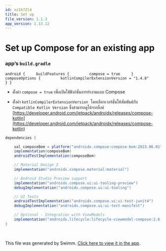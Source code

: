 ```yaml
---
id: xz1k72l4
title: Set up
file_version: 1.1.3
app_version: 1.13.12
---
```


# Set up Compose for an existing app

### app’s `build.gradle`

`android {     buildFeatures {         compose = true     }     composeOptions {         kotlinCompilerExtensionVersion = "1.4.8"     } }`

*   ตั้งค่า `compose = true` เพื่อเปิดใช้ฟังก์ชั่นการทำงานแบบ Compose

*   ตั้งค่า `kotlinCompilerExtensionVersion`  โดยเลือกเวอร์ชั่นให้สัมพันธ์กับ `Compatible Kotlin Version` ซึ่งสามารถดูได้จากลิ้งค์ [https://developer.android.com/jetpack/androidx/releases/compose-kotlin](https://developer.android.com/jetpack/androidx/releases/compose-kotlin)

```gradle
dependencies {

    val composeBom = platform("androidx.compose:compose-bom:2023.06.01")
    implementation(composeBom)
    androidTestImplementation(composeBom)

    // Material Design 2
    implementation("androidx.compose.material:material")

    // Android Studio Preview support
    implementation("androidx.compose.ui:ui-tooling-preview")
    debugImplementation("androidx.compose.ui:ui-tooling")

    // UI Tests
    androidTestImplementation("androidx.compose.ui:ui-test-junit4")
    debugImplementation("androidx.compose.ui:ui-test-manifest")

    // Optional - Integration with ViewModels
    implementation("androidx.lifecycle:lifecycle-viewmodel-compose:2.6.1")
}
```

<br/>

This file was generated by Swimm. [Click here to view it in the app](https://app.swimm.io/repos/Z2l0aHViJTNBJTNBaW50ZXJuLXJlc2VhcmNoJTNBJTNBVGhhbnlhc2lyaXM=/docs/xz1k72l4).
